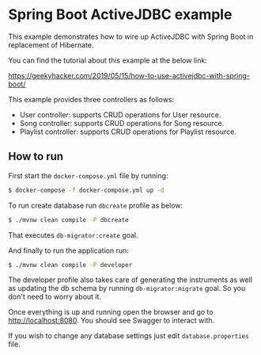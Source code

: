 # Spring Boot ActiveJDBC example

This example demonstrates how to wire up ActiveJDBC with Spring Boot in replacement of Hibernate.

You can find the tutorial about this example at the below link:

https://geekyhacker.com/2019/05/15/how-to-use-activejdbc-with-spring-boot/


This example provides three controllers as follows:
- User controller: supports CRUD operations for User resource.
- Song controller: supports CRUD operations for Song resource.
- Playlist controller: supports CRUD operations for Playlist resource.


## How to run

First start the `docker-compose.yml` file by running:

```bash
$ docker-compose -f docker-compose.yml up -d 
```

To run create database run `dbcreate` profile as below:

```bash
$ ./mvnw clean compile -P dbcreate
```

That executes `db-migrator:create` goal.


And finally to run the application run:

```bash
$ ./mvnw clean compile -P developer
```

The developer profile also takes care of generating the instruments as well as updating the db schema by running `db-migrator:migrate` goal. So you don't need to worry about it.


Once everything is up and running open the browser and go to [http://localhost:8080](http://localhost:8080). You should see Swagger to interact with.

If you wish to change any database settings just edit `database.properties` file.
